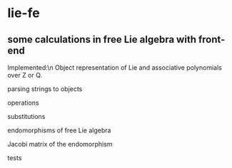 lie-fe
======

some calculations in free Lie algebra with front-end
--------------------------------------------------------------------------
Implemented:\n
Object representation of Lie and associative polynomials over Z or Q.

parsing strings to objects

operations

substitutions

endomorphisms of free Lie algebra

Jacobi matrix of the endomorphism

tests
